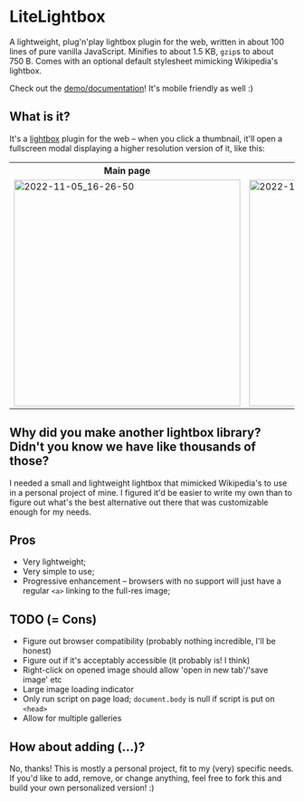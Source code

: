 # LiteLightbox
A lightweight, plug'n'play lightbox plugin for the web, written in about 100 lines of pure vanilla JavaScript.
Minifies to about 1.5&nbsp;KB, `gzip`s to about 750&nbsp;B.
Comes with an optional default stylesheet mimicking Wikipedia's lightbox.

Check out the [demo/documentation](https://lab.avl.la/LiteLightbox/)! It's mobile friendly as well :)

## What is it?
It's a [lightbox](https://en.wikipedia.org/wiki/Lightbox_(JavaScript)) plugin for the web – when you click a thumbnail, it'll open a fullscreen modal displaying a higher resolution version of it, like this:

<table>
	<tr>
		<th>Main page</th><th>Lightbox open</th>
	</tr>
	<tr>
		<td>
			<img width="400" alt="2022-11-05_16-26-50" src="https://user-images.githubusercontent.com/1719996/200137549-27d3df60-cac0-4afa-b749-39d468cb24dd.png">
		</td>
		<td>
			<img width="400" alt="2022-11-05_16-26-59" src="https://user-images.githubusercontent.com/1719996/200137546-80fecc03-272d-4bf7-8f85-b7b86584f0f9.png">
		</td>
	</tr>
</table>

## Why did you make another lightbox library? Didn't you know we have like thousands of those?
I needed a small and lightweight lightbox that mimicked Wikipedia's to use in a personal project of mine. I figured it'd be easier to write my own than to figure out what's the best alternative out there that was customizable enough for my needs.

## Pros
- Very lightweight;
- Very simple to use;
- Progressive enhancement – browsers with no support will just have a regular `<a>` linking to the full-res image;

## TODO (= Cons)
- Figure out browser compatibility (probably nothing incredible, I'll be honest)
- Figure out if it's acceptably accessible (it probably is! I think)
- Right-click on opened image should allow 'open in new tab'/'save image' etc
- Large image loading indicator
- Only run script on page load; `document.body` is null if script is put on `<head>`
- Allow for multiple galleries

## How about adding (...)?
No, thanks! This is mostly a personal project, fit to my (very) specific needs. If you'd like to add, remove, or change anything, feel free to fork this and build your own personalized version! :)
